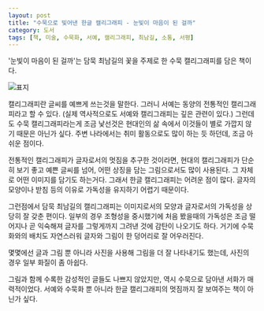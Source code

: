 ```yaml
---
layout: post
title: "수묵으로 빛어낸 한글 캘리그래피 - 눈빛이 마음이 된 걸까"
category: 도서
tags: [책, 미술, 수묵화, 서예, 캘리그래피, 최남길, 소통, 서평]
---
```


'눈빛이 마음이 된 걸까'는
담묵 최남길의 꽃을 주제로 한 수묵 캘리그래피를 담은 책이다.

![표지](https://lh3.googleusercontent.com/UsZ8ohetI5gYd9vgTmDhnVmyhK8ffcYJWBrY8pVp67oCDGEsso6RlpnVC5xSK053UJdRKMGc52DidA=s480)

캘리그래피란 글씨를 예쁘게 쓰는것을 말한다.
그러니 서예는 동양의 전통적인 캘리그래피라고 할 수 있다.
(실제 역사적으로도 서예와 캘리그래피는 깊은 관련이 있다.)
그런데도 수묵 캘리그래피라는게 조금 낯선것은
현대인의 삶 속에서 이것들이 별로 가깝지 않기 때문은 아닌가 싶다.
주변 나라에서는 취미 활동으로도 많이 하는 듯 하던데, 조금 아쉬운 점이다.

전통적인 캘리그래피가 글자로서의 멋짐을 추구한 것이라면,
현대의 캘리그래피가 단순히 보기 좋고 예쁜 글씨를 넘어,
어떤 상징을 담는 그림으로서도 많이 사용된다.
그 자체로 어떤 이미지를 담기도 하는거다.
그래서 한글 캘리그래피는 어려운 점이 많다.
글자의 모양이나 받침 등의 이유로 가독성을 유지하기 어렵기 때문이다.

그런점에서 담묵 최남길의 캘리그래피는
이미지로서의 모양과
글자로서의 가독성을 상당히 잘 갖춘 편이다.
일부의 경우 조형성을 중시했기에 처음 봤을때의 가독성은 조금 떨어지나
곧 익숙해져 글자를 그렇게까지 그려낸 것에 감탄이 나오기도 하다.
거기에 수묵화와의 배치도 자연스러워
글자와 그림이 한 덩어리로 잘 어우러진다.

몇몇에선 글과 그림 뿐 아니라 사진을 사용해 그림을 더 잘 나타내기도 했는데,
사진의 경우 일부 화질이 좀 아쉽다.

그림과 함께 수록한 감성적인 글들도 나쁘지 않았지만,
역시 수묵으로 담아낸 서화가 매력적이었다.
서예와 수묵화 뿐 아니라 한글 캘리그래피의 멋짐까지 잘 보여주는 책이 아닌가 싶다.
